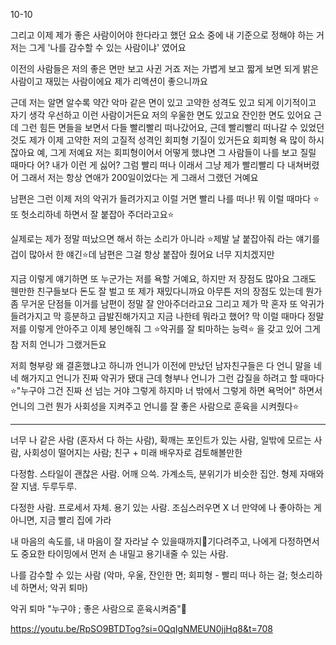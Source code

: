 10-10

그리고 이제 제가 좋은 사람이어야 한다라고 했던 요소 중에 내 기준으로 정해야 하는 거 저는 그게 '나를 감수할 수 있는 사람이냐' 였어요 

이전의 사람들은 저의 좋은 면만 보고 사귄 거죠 저는 가볍게 보고 짧게 보면 되게 밝은 사람이고 재밌는 사람이에요 제가 리액션이 좋으니까요 

근데 저는 알면 알수록 약간 악마 같은 면이 있고 고약한 성격도 있고 되게 이기적이고 자기 생각 우선하고 이런 사람이거든요 저의 우울한 면도 있고요 잔인한 면도 있어요 근데 그런 힘든 면들을 보면서 다들 빨리빨리 떠나갔어요, 근데 빨리빨리 떠나갈 수 있었던 것도 제가 이제 고약한 저의 고질적 성격인 회피형 기질이 있거든요 회피형 욕 많이 하시잖아요 예, 그게 저예요 저는 회피형이어서 어떻게 했냐면 그 사람들이 나를 보고 질릴 때마다 어? 내가 이런 게 싫어? 그럼 빨리 떠나 이래서 그냥 제가 빨리빨리 다 내쳐버렸어 그래서 저는 항상 연애가 200일이었다는 게 그래서 그랬던 거예요 

남편은 그런 이제 저의 악귀가 들려가지고 이럴 거면 빨리 나를 떠나! 뭐 이럴 때마다 ⭐️또 헛소리하네 하면서 잘 붙잡아 주더라고요⭐️ 

실제로는 제가 정말 떠났으면 해서 하는 소리가 아니라 ⭐️제발 날 붙잡아줘 라는 얘기를 겁이 많아서 한 얘긴⭐️데 남편은 그걸 항상 붙잡아 줬어요 너무 지치겠지만 

지금 이렇게 얘기하면 또 누군가는 저를 욕할 거예요, 하지만 저 장점도 많아요 그래도 웬만한 친구들보다 돈도 잘 벌고 또 제가 재밌다니까요 아무튼 저의 장점도 있는데 뭔가 좀 무거운 단점들 이거를 남편이 정말 잘 안아주더라고요 그리고 제가 막 혼자 또 악귀가 들려가지고 막 흥분하고 급발진해가지고 지금 나한테 뭐라고 했어? 막 이럴 때마다 정말 저를 이렇게 안아주고 이제 봉인해줘 그 ⭐️악귀를 잘 퇴마하는 능력⭐️ 을 갖고 있어 그게 참 저희 언니가 그랬거든요

저희 형부랑 왜 결혼했냐고 하니까 언니가 이전에 만났던 남자친구들은 다 언니 말을 네네 해가지고 언니가 진짜 악귀가 됐대 근데 형부나 언니가 그런 갑질을 하려고 할 때마다 ⭐️"누구야 그건 진짜 선 넘는 거야 그렇게 하지마 너 밖에서 그렇게 하면 욕먹어" 하면서 언니의 그런 뭔가 사회성을 지켜주고 언니를 잘 좋은 사람으로 훈육을 시켜줬다⭐️

----

너무 나 같은 사람 (혼자서 다 하는 사람), 확깨는 포인트가 있는 사람, 일밖에 모르는 사람, 사회성이 떨어지는 사람; 친구 + 미래 배우자로 검토해볼만한 

다정함. 스타일이 괜찮은 사람. 어깨 으쓱. 가계소득, 분위기가 비슷한 집안. 형제 자매와 잘 지냄. 두루두루. 

다정한 사람. 프로세서 자체. 용기 있는 사람. 조심스러우면 X
너 만약에 나 좋아하는 게 아니면, 지금 빨리 집에 가라

내 마음의 속도를,  내 마음이 잘 자라날 수 있을때까지기다려주고, 나에게 다정하면서도 중요한 타이밍에서 먼저 손 내밀고 용기내줄 수 있는 사람. 

나를 감수할 수 있는 사람 (악마, 우울, 잔인한 면; 회피형 -  빨리 떠나 하는 걸; 헛소리하네 하면서; 악귀 퇴마)

악귀 퇴마 "누구야 ; 좋은 사람으로 훈육시켜줌"

https://youtu.be/RpSO9BTDTog?si=0QqIgNMEUN0jjHq8&t=708